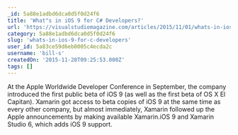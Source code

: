 ```yaml
---
_id: 5a88e1adbd6dca0d5f0d24f6
title: 'What"s in iOS 9 for C# Developers?'
url: 'https://visualstudiomagazine.com/articles/2015/11/01/whats-in-ios-9.aspx'
category: 5a88e1adbd6dca0d5f0d24f6
slug: 'whats-in-ios-9-for-c-developers'
user_id: 5a83ce59d6eb0005c4ecda2c
username: 'bill-s'
createdOn: '2015-11-28T09:25:53.000Z'
tags: []
---
```


At the Apple Worldwide Developer Conference in September, the company introduced the first public beta of iOS 9 (as well as the first beta of OS X El Capitan). Xamarin got access to beta copies of iOS 9 at the same time as every other company, but almost immediately, Xamarin followed up the Apple announcements by making available Xamarin.iOS 9 and Xamarin Studio 6, which adds iOS 9 support.
